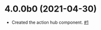 # 4.0.0b0 (2021-04-30)

- Created the action hub component. [#1](https://github.com/blackbaud/skyux-pages/pull/1)
